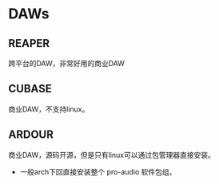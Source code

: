 # DAWs

## REAPER
跨平台的DAW，非常好用的商业DAW

## CUBASE
商业DAW，不支持linux。

## ARDOUR
商业DAW，源码开源，但是只有linux可以通过包管理器直接安装。
- 一般arch下回直接安装整个 pro-audio 软件包组。